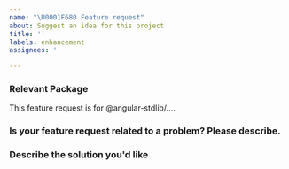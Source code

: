 ```yaml
---
name: "\U0001F680 Feature request"
about: Suggest an idea for this project
title: ''
labels: enhancement
assignees: ''

---
```


<!-- Please search existing issues to avoid creating duplicates (opened and closed). -->


### Relevant Package
<!-- Can you pin-point one or more @angular-stdlib/* packages the are relevant for this feature request? -->
<!-- ✍️edit: --> This feature request is for @angular-stdlib/....


### Is your feature request related to a problem? Please describe.
<!-- A clear and concise description of what the problem is. Ex. I'm always frustrated when [...] -->


### Describe the solution you'd like
<!-- A clear and concise description of what you want to happen. -->
